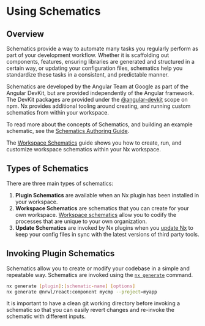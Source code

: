 # Using Schematics

## Overview

Schematics provide a way to automate many tasks you regularly perform as part of your development workflow. Whether it is scaffolding out components, features, ensuring libraries are generated and structured in a certain way, or updating your configuration files, schematics help you standardize these tasks in a consistent, and predictable manner.

Schematics are developed by the Angular Team at Google as part of the Angular DevKit, but are provided independently of the Angular framework. The DevKit packages are provided under the [@angular-devkit](https://npmjs.com/~angular-devkit) scope on npm. Nx provides additional tooling around creating, and running custom schematics from within your workspace.

To read more about the concepts of Schematics, and building an example schematic, see the [Schematics Authoring Guide](https://angular.io/guide/schematics-authoring).

The [Workspace Schematics](/{{framework}}/workspace/generators/workspace-generators) guide shows you how to create, run, and customize workspace schematics within your Nx workspace.

## Types of Schematics

There are three main types of schematics:

1. **Plugin Schematics** are available when an Nx plugin has been installed in your workspace.
2. **Workspace Schematics** are schematics that you can create for your own workspace. [Workspace schematics](/{{framework}}/workspace/generators/workspace-generators) allow you to codify the processes that are unique to your own organization.
3. **Update Schematics** are invoked by Nx plugins when you [update Nx](/{{framework}}/workspace/update) to keep your config files in sync with the latest versions of third party tools.

## Invoking Plugin Schematics

Schematics allow you to create or modify your codebase in a simple and repeatable way. Schematics are invoked using the [`nx generate`](/{{framework}}/cli/generate) command.

```bash
nx generate [plugin]:[schematic-name] [options]
nx generate @nrwl/react:component mycmp --project=myapp
```

It is important to have a clean git working directory before invoking a schematic so that you can easily revert changes and re-invoke the schematic with different inputs.
